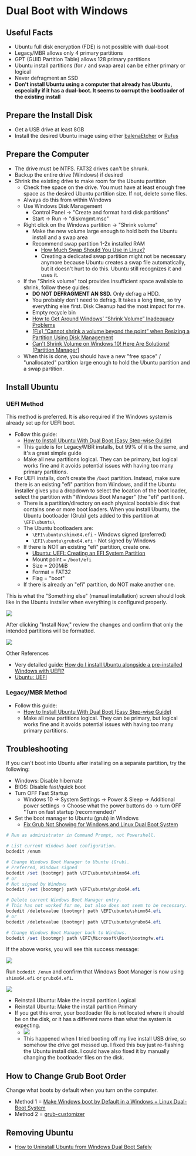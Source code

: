 # Dual Boot with Windows

## Useful Facts
- Ubuntu full disk encryption (FDE) is not possible with dual-boot
- Legacy/MBR allows only 4 primary partitions
- GPT (GUID Partition Table) allows 128 primary partitions
- Ubuntu install partitions (for `/` and swap area) can be either primary or logical
- Never defragment an SSD
- **Don't install Ubuntu using a computer that already has Ubuntu, especially if it has a dual-boot. It seems to corrupt the bootloader of the existing install**

## Prepare the Install Disk
- Get a USB drive at least 8GB
- Install the desired Ubuntu image using either [balenaEtcher](https://www.balena.io/etcher) or [Rufus](https://rufus.ie/en/)

## Prepare the Computer
- The drive must be NTFS. FAT32 drives can't be shrunk.
- Backup the entire drive (Windows) if desired
- Shrink the existing drive to make room for the Ubuntu partition
	- Check free space on the drive. You must have at least enough free space as the desired Ubuntu partition size. If not, delete some files.
	- Always do this from within Windows
	- Use Windows Disk Management
		- Control Panel -> "Create and format hard disk partitions"
		- Start -> Run -> "diskmgmt.msc"
	- Right click on the Windows partition -> "Shrink volume"
		- Make the new volume large enough to hold both the Ubuntu install and a swap area
		- Recommend swap partition 1-2x installed RAM
			- [How Much Swap Should You Use in Linux?](https://itsfoss.com/swap-size/)
			- Creating a dedicated swap partition might not be necessary anymore because Ubuntu creates a swap file automatically, but it doesn't hurt to do this. Ubuntu still recognizes it and uses it.
	- If the "Shrink volume" tool provides insufficient space available to shrink, follow these guides:
		- **DO NOT DEFRAGMENT AN SSD.** Only defrag a HDD.
		- You probably don't need to defrag. It takes a long time, so try everything else first. Disk Cleanup had the most impact for me.
		- Empty recycle bin
		- [How to Get Around Windows’ “Shrink Volume” Inadequacy Problems](https://www.howtogeek.com/721/working-around-windows-vistas-shrink-volume-inadequacy-problems/)
		- [[Fix] “Cannot shrink a volume beyond the point” when Resizing a Partition Using Disk Management](https://www.winhelponline.com/blog/you-cannot-shrink-volume-beyond-point-disk-mgmt/)
		- [Can't Shrink Volume on Windows 10! Here Are Solutions! [Partition Manager]](https://www.partitionwizard.com/partitionmanager/cannot-shrink-volume-win10.html)
	- When this is done, you should have a new "free space" / "unallocated" partition large enough to hold the Ubuntu partition and a swap partition.

## Install Ubuntu

### UEFI Method

This method is preferred. It is also required if the Windows system is already set up for UEFI boot.
- Follow this guide:
	- [How to Install Ubuntu With Dual Boot (Easy Step-wise Guide)](https://bhrigu.medium.com/how-to-install-ubuntu-with-dual-boot-easy-step-wise-guide-5bffddb8b548)
	- This guide is for Legacy/MBR installs, but 99% of it is the same, and it's a great simple guide
	- Make all new partitions logical. They can be primary, but logical works fine and it avoids potential issues with having too many primary partitions.
- For UEFI installs, don't create the `/boot` partition. Instead, make sure there is an existing "efi" partition from Windows, and if the Ubuntu installer gives you a dropdown to select the location of the boot loader, select the partition with "Windows Boot Manager" (the "efi" partition).
	- There is a partition/directory on each physical bootable disk that contains one or more boot loaders. When you install Ubuntu, the Ubuntu bootloader (Grub) gets added to this partition at `\EFI\ubuntu\`
	- The Ubuntu bootloaders are:
		- `\EFI\ubuntu\shimx64.efi` - Windows signed (preferred)
		- `\EFI\ubuntu\grubx64.efi` - Not signed by Windows
	- If there is NOT an existing "efi" partition, create one.
		- [Ubuntu: UEFI: Creating an EFI System Partition](https://help.ubuntu.com/community/UEFI#Creating_an_EFI_System_Partition)
		- Mount point = `/boot/efi`
		- Size = 200MiB
		- Format = FAT32
		- Flag = "boot"
	- If there is already an "efi" partition, do NOT make another one.

This is what the "Something else" (manual installation) screen should look like in the Ubuntu installer when everything is configured properly.

![](./dual-boot-with-windows/Ubuntu_UEFI_Install_230308_IMG_1253.jpg)

After clicking "Install Now," review the changes and confirm that only the intended partitions will be formatted.

![](./dual-boot-with-windows/Ubuntu_UEFI_Install_230308_IMG_1254.jpg)

Other References
- Very detailed guide: [How do I install Ubuntu alongside a pre-installed Windows with UEFI?](https://askubuntu.com/questions/221835/how-do-i-install-ubuntu-alongside-a-pre-installed-windows-with-uefi)
- [Ubuntu: UEFI](https://help.ubuntu.com/community/UEFI)

### Legacy/MBR Method

- Follow this guide:
	- [How to Install Ubuntu With Dual Boot (Easy Step-wise Guide)](https://bhrigu.medium.com/how-to-install-ubuntu-with-dual-boot-easy-step-wise-guide-5bffddb8b548)
	- Make all new partitions logical. They can be primary, but logical works fine and it avoids potential issues with having too many primary partitions.

## Troubleshooting

If you can't boot into Ubuntu after installing on a separate partition, try the following:
- Windows:  Disable hibernate
- BIOS:  Disable fast/quick boot
- Turn OFF Fast Startup
	- Windows 10 -> System Settings -> Power & Sleep -> Additional power settings -> Choose what the power buttons do -> turn OFF "Turn on fast startup (recommended)"
- Set the boot manager to Ubuntu (grub) in Windows
	- [Fix Grub Not Showing for Windows and Linux Dual Boot System](https://itsfoss.com/no-grub-windows-linux/#method-3-set-linux-boot-for-efi-from-windows-last-resort-)

```powershell
# Run as administrator in Command Prompt, not Powershell.

# List current Windows boot configuration.
bcdedit /enum

# Change Windows Boot Manager to Ubuntu (Grub).
# Preferred, Windows signed
bcdedit /set {bootmgr} path \EFI\ubuntu\shimx64.efi
# or
# Not signed by Windows
bcdedit /set {bootmgr} path \EFI\ubuntu\grubx64.efi

# Delete current Windows Boot Manager entry.
# This has not worked for me, but also does not seem to be necessary.
bcdedit /deletevalue {bootmgr} path \EFI\ubuntu\shimx64.efi
# or
bcdedit /deletevalue {bootmgr} path \EFI\ubuntu\grubx64.efi

# Change Windows Boot Manager back to Windows.
bcdedit /set {bootmgr} path \EFI\Microsoft\Boot\bootmgfw.efi
```

If the above works, you will see this success message:

![](./dual-boot-with-windows/UbuntuDualBoot_NoGrub_WindowsFix_230308.png)

Run `bcdedit /enum` and confirm that Windows Boot Manager is now using `shimx64.efi` or `grubx64.efi`.

![](./dual-boot-with-windows/WindowsBootManager_bcdedit_Desktop_230309_Marked.png)

- Reinstall Ubuntu:  Make the install partition Logical
- Reinstall Ubuntu:  Make the install partition Primary
- If you get this error, your bootloader file is not located where it should be on the disk, or it has a different name than what the system is expecting.
	- ![](./dual-boot-with-windows/Ubuntu_BootError_230308_IMG_1252.jpg)
	- This happened when I tried booting off my live install USB drive, so somehow the drive got messed up. I fixed this buy just re-flashing the Ubuntu install disk. I could have also fixed it by manually changing the bootloader files on the disk.

## How to Change Grub Boot Order

Change what boots by default when you turn on the computer.
- Method 1 = [Make Windows boot by Default in a Windows + Linux Dual-Boot System](https://www.techmesto.com/set-windows-as-default-in-linux-dual-boot/)
- Method 2 = [grub-customizer](https://pureinfotech.com/dual-boot-ubuntu-windows-10/#customize_ubuntu_grub)

## Removing Ubuntu
- [How to Uninstall Ubuntu from Windows Dual Boot Safely](https://itsfoss.com/uninstall-ubuntu-linux-windows-dual-boot/)